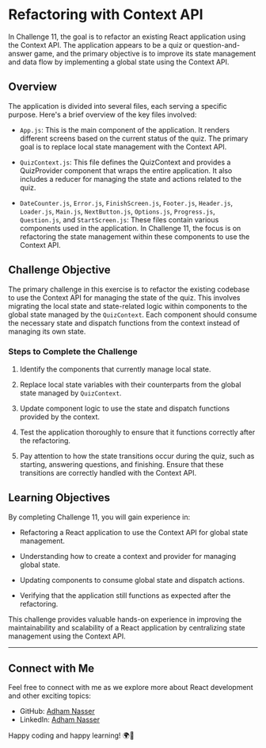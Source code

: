 #  Refactoring with Context API

In Challenge 11, the goal is to refactor an existing React application using the Context API. The application appears to be a quiz or question-and-answer game, and the primary objective is to improve its state management and data flow by implementing a global state using the Context API.

## Overview

The application is divided into several files, each serving a specific purpose. Here's a brief overview of the key files involved:

- `App.js`: This is the main component of the application. It renders different screens based on the current status of the quiz. The primary goal is to replace local state management with the Context API.

- `QuizContext.js`: This file defines the QuizContext and provides a QuizProvider component that wraps the entire application. It also includes a reducer for managing the state and actions related to the quiz.

- `DateCounter.js`, `Error.js`, `FinishScreen.js`, `Footer.js`, `Header.js`, `Loader.js`, `Main.js`, `NextButton.js`, `Options.js`, `Progress.js`, `Question.js`, and `StartScreen.js`: These files contain various components used in the application. In Challenge 11, the focus is on refactoring the state management within these components to use the Context API.

## Challenge Objective

The primary challenge in this exercise is to refactor the existing codebase to use the Context API for managing the state of the quiz. This involves migrating the local state and state-related logic within components to the global state managed by the `QuizContext`. Each component should consume the necessary state and dispatch functions from the context instead of managing its own state.

### Steps to Complete the Challenge

1. Identify the components that currently manage local state.

2. Replace local state variables with their counterparts from the global state managed by `QuizContext`.

3. Update component logic to use the state and dispatch functions provided by the context.

4. Test the application thoroughly to ensure that it functions correctly after the refactoring.

5. Pay attention to how the state transitions occur during the quiz, such as starting, answering questions, and finishing. Ensure that these transitions are correctly handled with the Context API.

## Learning Objectives

By completing Challenge 11, you will gain experience in:

- Refactoring a React application to use the Context API for global state management.

- Understanding how to create a context and provider for managing global state.

- Updating components to consume global state and dispatch actions.

- Verifying that the application still functions as expected after the refactoring.

This challenge provides valuable hands-on experience in improving the maintainability and scalability of a React application by centralizing state management using the Context API.

---

## Connect with Me

Feel free to connect with me as we explore more about React development and other exciting topics:

- GitHub: [Adham Nasser](https://github.com/Adhamxiii)
- LinkedIn: [Adham Nasser](https://www.linkedin.com/in/adhamnasser/)

Happy coding and happy learning! 🌍🚀